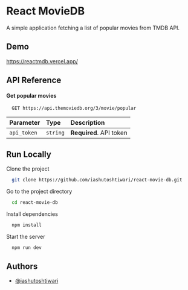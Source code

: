 
# React MovieDB

A simple application fetching a list of popular movies from TMDB API.


## Demo

https://reactmdb.vercel.app/


## API Reference

#### Get popular movies

```http
  GET https://api.themoviedb.org/3/movie/popular

```

| Parameter | Type     | Description                |
| :-------- | :------- | :------------------------- |
| `api_token` | `string` | **Required**. API token |




## Run Locally

Clone the project

```bash
  git clone https://github.com/iashutoshtiwari/react-movie-db.git
```

Go to the project directory

```bash
  cd react-movie-db
```

Install dependencies

```bash
  npm install
```

Start the server

```bash
  npm run dev
```


## Authors

- [@iashutoshtiwari](https://github.com/iashutoshtiwari)

